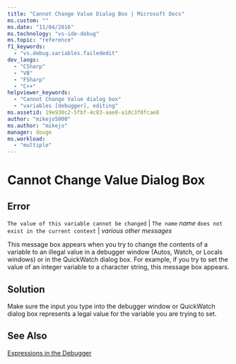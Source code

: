 ```yaml
---
title: "Cannot Change Value Dialog Box | Microsoft Docs"
ms.custom: ""
ms.date: "11/04/2016"
ms.technology: "vs-ide-debug"
ms.topic: "reference"
f1_keywords: 
  - "vs.debug.variables.failededit"
dev_langs: 
  - "CSharp"
  - "VB"
  - "FSharp"
  - "C++"
helpviewer_keywords: 
  - "Cannot Change Value dialog box"
  - "variables [debugger], editing"
ms.assetid: 19e930c2-5fbf-4c83-aae8-a1dc3f8fcae8
author: "mikejo5000"
ms.author: "mikejo"
manager: douge
ms.workload: 
  - "multiple"
---
```

# Cannot Change Value Dialog Box
## Error  
 `The value of this variable cannot be changed` &#124; `The name` *name* `does not exist in the current context` &#124; *various other messages*  
  
 This message box appears when you try to change the contents of a variable to an illegal value in a debugger window (Autos, Watch, or Locals windows) or in the QuickWatch dialog box. For example, if you try to set the value of an integer variable to a character string, this message box appears.  
  
## Solution  
 Make sure the input you type into the debugger window or QuickWatch dialog box represents a legal value for the variable you are trying to set.  
  
## See Also  
 [Expressions in the Debugger](../debugger/expressions-in-the-debugger.md)